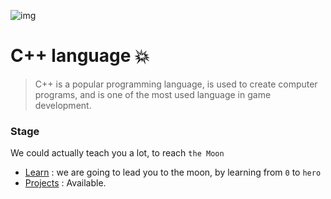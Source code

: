 ![img](https://raw.githubusercontent.com/DevHezoo/C-main/refs/heads/main/Projects/Archive/Repos/C++.png)

# C++ language 💥

>C++ is a popular programming language, is used to create computer programs, and is one of the most used language in game development.


### Stage
We could actually teach you a lot, to reach `the Moon`

- [Learn](./learn) : we are going to lead you to the moon, by learning from `0` to `hero`
- [Projects](./projects) : Available.
